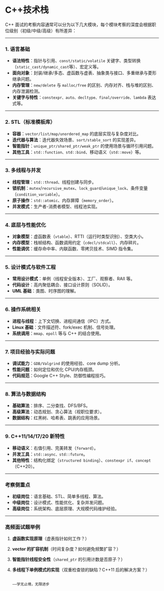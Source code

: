 

# C++技术栈

C++ 面试的考察内容通常可以分为以下几大模块，每个模块考察的深度会根据职位级别（初级/中级/高级）有所差异：

------

### **1. 语言基础**

- **语法特性**：指针与引用、`const/static/volatile` 关键字、类型转换（`static_cast/dynamic_cast`等）、宏定义等。
- **面向对象**：封装/继承/多态、虚函数与虚表、抽象类与接口、多重继承与菱形继承问题。
- **内存管理**：`new/delete` 与 `malloc/free` 的区别、内存对齐、栈与堆的区别、内存泄漏检测。
- **关键字与特性**：`constexpr、auto、decltype、final/override、lambda` 表达式等。

------

### **2. STL（标准模板库）**

- **容器**：`vector/list/map/unordered_map` 的底层实现与复杂度对比。
- **迭代器与算法**：迭代器失效场景、`sort/stable_sort` 的实现差异。
- **智能指针**：`unique_ptr/shared_ptr/weak_ptr` 的使用场景与循环引用问题。
- **其他工具**：`std::function、std::bind`、移动语义（`std::move`）等。

------

### **3. 多线程与并发**

- **线程管理**：`std::thread`、线程创建与同步。
- **锁机制**：`mutex`/`recursive_mutex`、`lock_guard`/`unique_lock`、条件变量（`condition_variable`）。
- **原子操作**：`std::atomic`、内存屏障（`memory_order`）。
- **并发模式**：生产者-消费者模型、线程池实现。

------

### **4. 底层与性能优化**

- **对象模型**：虚函数表（`vtable`）、RTTI（运行时类型识别）、空类大小。
- **内存模型**：栈帧结构、函数调用约定（`cdecl/stdcall`）、内存碎片。
- **性能调优**：缓存命中率、内联函数、零拷贝技术、SIMD 指令集。

------

### **5. 设计模式与软件工程**

- **常用设计模式**：单例（线程安全版本）、工厂、观察者、RAII 等。
- **代码设计**：高内聚低耦合、接口设计原则（SOLID）。
- **UML 基础**：类图、时序图的理解。

------

### **6. 操作系统相关**

- **进程与线程**：上下文切换、进程间通信（IPC）方式。
- **Linux 基础**：文件描述符、fork/exec 机制、信号处理。
- **系统调用**：`mmap、epoll` 等与 C++ 的结合使用。

------

### **7. 项目经验与实际问题**

- **调试能力**：`GDB/Valgrind` 的使用经验、core dump 分析。
- **性能问题**：如何定位和优化 CPU/内存瓶颈。
- **代码规范**：Google C++ Style、防御性编程技巧。

------

### **8. 算法与数据结构**

- **基础算法**：排序、二分查找、DFS/BFS。
- **高级算法**：动态规划、贪心算法（视职位要求）。
- **数据结构**：红黑树、哈希表、跳表的应用场景。

------

### **9. C++11/14/17/20 新特性**

- **移动语义**：右值引用、完美转发（`forward`）。
- **并发工具**：`std::async、std::future`。
- **其他特性**：结构化绑定（`structured binding`）、`constexpr if`、`concept`（C++20）。

------

### **考察侧重点**

- **初级岗位**：语言基础、STL、简单多线程、算法。
- **中级岗位**：设计模式、性能优化、复杂并发问题。
- **高级岗位**：系统架构、底层原理、大规模代码维护经验。

------

### **高频面试题举例**

1. **虚函数实现原理**（虚表指针如何工作？）
2. **vector 的扩容机制**（时间复杂度？如何避免频繁扩容？）
3. **智能指针线程安全性**（`shared_ptr` 的引用计数是否原子？）
4. **多线程下单例模式的实现**（双重检查锁的缺陷？C++11 后的解决方案？）











 																												——学无止境，无限进步
